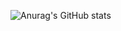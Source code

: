 ![Anurag's GitHub stats](https://github-readme-stats.vercel.app/api?username=anuraghazra&theme=shadow_dark&show_icons=true)
